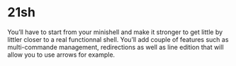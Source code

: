 # 21sh
You’ll have to start from your minishell and make it stronger to get little by littler closer to a real functionnal shell. You’ll add couple of features such as multi-commande management, redirections as well as line edition that will allow you to use arrows for example.

